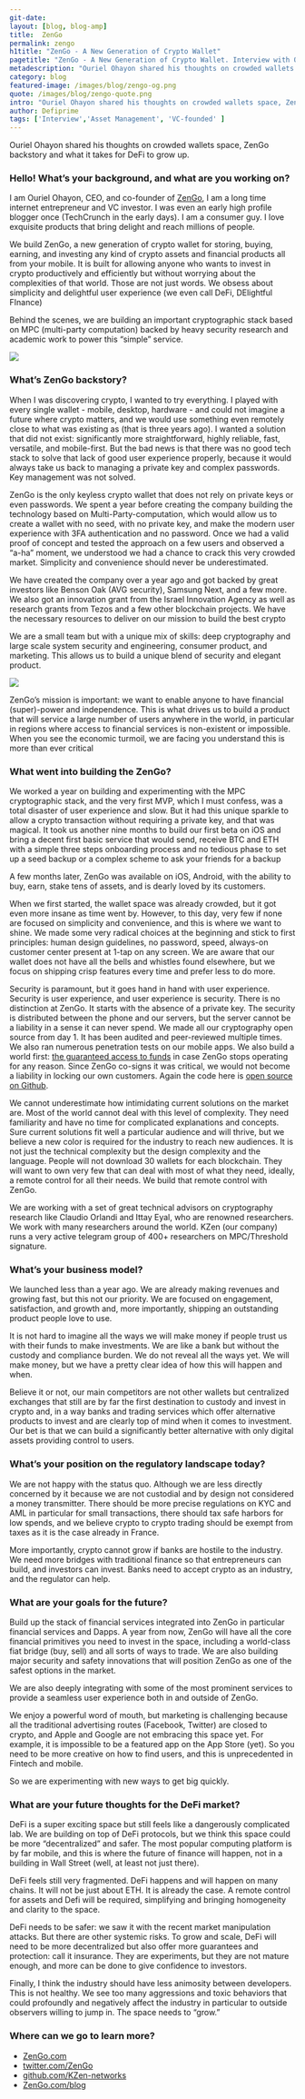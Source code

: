 ```yaml
---
git-date:
layout: [blog, blog-amp]
title:  ZenGo
permalink: zengo
h1title: "ZenGo - A New Generation of Crypto Wallet"
pagetitle: "ZenGo - A New Generation of Crypto Wallet. Interview with Ouriel Ohayon, CEO, and co-founder"
metadescription: "Ouriel Ohayon shared his thoughts on crowded wallets space, ZenGo backstory and what it takes for DeFi to grow up"
category: blog
featured-image: /images/blog/zengo-og.png
quote: /images/blog/zengo-quote.png
intro: "Ouriel Ohayon shared his thoughts on crowded wallets space, ZenGo backstory and what it takes for DeFi to grow up"
author: Defiprime
tags: ['Interview','Asset Management', 'VC-founded' ]
---
```

Ouriel Ohayon shared his thoughts on crowded wallets space, ZenGo backstory and what it takes for DeFi to grow up.  

### Hello! What’s your background, and what are you working on?

I am Ouriel Ohayon, CEO, and co-founder of [ZenGo](https://zengo.com/), I am a long time internet entrepreneur and VC investor. I was even an early high profile blogger once (TechCrunch in the early days). I am a consumer guy. I love exquisite products that bring delight and reach millions of people.

We build ZenGo, a new generation of crypto wallet for storing, buying, earning, and investing any kind of crypto assets and financial products all from your mobile. It is built for allowing anyone who wants to invest in crypto productively and efficiently but without worrying about the complexities of that world. Those are not just words. We obsess about simplicity and delightful user experience (we even call DeFi, DElightful FInance)

Behind the scenes, we are building an important cryptographic stack based on MPC (multi-party computation) backed by heavy security research and academic work to power this “simple” service.

![](/images/blog/vC-qQEVg.png)

### What’s ZenGo backstory?

When I was discovering crypto, I wanted to try everything. I played with every single wallet - mobile, desktop, hardware -  and could not imagine a future where crypto matters, and we would use something even remotely close to what was existing as (that is three years ago). I wanted a solution that did not exist: significantly more straightforward, highly reliable, fast, versatile, and mobile-first. But the bad news is that there was no good tech stack to solve that lack of good user experience properly, because it would always take us back to managing a private key and complex passwords. Key management was not solved.

ZenGo is the only keyless crypto wallet that does not rely on private keys or even passwords. We spent a year before creating the company building the technology based on Multi-Party-computation, which would allow us to create a wallet with no seed, with no private key, and make the modern user experience with 3FA authentication and no password. Once we had a valid proof of concept and tested the approach on a few users and observed a “a-ha” moment, we understood we had a chance to crack this very crowded market. Simplicity and convenience should never be underestimated.

We have created the company over a year ago and got backed by great investors like Benson Oak (AVG security), Samsung Next, and a few more. We also got an innovation grant from the Israel Innovation Agency as well as research grants from Tezos and a few other blockchain projects. We have the necessary resources to deliver on our mission to build the best crypto

We are a small team but with a unique mix of skills: deep cryptography and large scale system security and engineering,  consumer product, and marketing. This allows us to build a unique blend of security and elegant product.

![](/images/blog/zengoimage1.png)

ZenGo’s mission is important: we want to enable anyone to have financial (super)-power and independence. This is what drives us to build a product that will service a large number of users anywhere in the world, in particular in regions where access to financial services is non-existent or impossible. When you see the economic turmoil, we are facing you understand this is more than ever critical

### What went into building the ZenGo?

We worked a year on building and experimenting with the MPC cryptographic stack, and the very first MVP, which I must confess, was a total disaster of user experience and slow. But it had this unique sparkle to allow a crypto transaction without requiring a private key, and that was magical. It took us another nine months to build our first beta on iOS and bring a decent first basic service that would send, receive BTC and ETH with a simple three steps onboarding process and no tedious phase to set up a seed backup or a complex scheme to ask your friends for a backup

A few months later, ZenGo was available on iOS, Android, with the ability to buy, earn, stake tens of assets, and is dearly loved by its customers.

When we first started, the wallet space was already crowded, but it got even more insane as time went by. However, to this day, very few if none are focused on simplicity and convenience, and this is where we want to shine. We made some very radical choices at the beginning and stick to first principles: human design guidelines, no password, speed, always-on customer center present at 1-tap on any screen. We are aware that our wallet does not have all the bells and whistles found elsewhere, but we focus on shipping crisp features every time and prefer less to do more.

Security is paramount, but it goes hand in hand with user experience. Security is user experience, and user experience is security. There is no distinction at ZenGo. It starts with the absence of a private key. The security is distributed between the phone and our servers, but the server cannot be a liability in a sense it can never spend. We made all our cryptography open source from day 1. It has been audited and peer-reviewed multiple times. We also ran numerous penetration tests on our mobile apps. We also build a world first: [the guaranteed access to funds](https://ZenGo.com/security) in case ZenGo stops operating for any reason. Since ZenGo co-signs it was critical, we would not become a liability in locking our own customers. Again the code here is [open source on Github](https://github.com/KZen-networks).

We cannot underestimate how intimidating current solutions on the market are. Most of the world cannot deal with this level of complexity. They need familiarity and have no time for complicated explanations and concepts. Sure current solutions fit well a particular audience and will thrive, but we believe a new color is required for the industry to reach new audiences. It is not just the technical complexity but the design complexity and the language. People will not download 30 wallets for each blockchain. They will want to own very few that can deal with most of what they need, ideally, a remote control for all their needs. We build that remote control with ZenGo.

We are working with a set of great technical advisors on cryptography research like Claudio Orlandi and Ittay Eyal, who are renowned researchers. We work with many researchers around the world. KZen (our company) runs a very active telegram group of 400+ researchers on MPC/Threshold signature.

### What’s your business model?

We launched less than a year ago. We are already making revenues and growing fast, but this not our priority. We are focused on engagement, satisfaction, and growth and, more importantly, shipping an outstanding product people love to use.

It is not hard to imagine all the ways we will make money if people trust us with their funds to make investments. We are like a bank but without the custody and compliance burden. We do not reveal all the ways yet. We will make money, but we have a pretty clear idea of how this will happen and when.

Believe it or not, our main competitors are not other wallets but centralized exchanges that still are by far the first destination to custody and invest in crypto and, in a way banks and trading services which offer alternative products to invest and are clearly top of mind when it comes to investment. Our bet is that we can build a significantly better alternative with only digital assets providing control to users.

### What’s your position on the regulatory landscape today?

We are not happy with the status quo. Although we are less directly concerned by it because we are not custodial and by design not considered a money transmitter. There should be more precise regulations on KYC and AML in particular for small transactions, there should tax safe harbors for low spends, and we believe crypto to crypto trading should be exempt from taxes as it is the case already in France.

More importantly, crypto cannot grow if banks are hostile to the industry. We need more bridges with traditional finance so that entrepreneurs can build, and investors can invest. Banks need to accept crypto as an industry, and the regulator can help.

### What are your goals for the future?

Build up the stack of financial services integrated into ZenGo in particular financial services and Dapps. A year from now, ZenGo will have all the core financial primitives you need to invest in the space, including a world-class fiat bridge (buy, sell) and all sorts of ways to trade. We are also building major security and safety innovations that will position ZenGo as one of the safest options in the market.

We are also deeply integrating with some of the most prominent services to provide a seamless user experience both in and outside of ZenGo.

We enjoy a powerful word of mouth, but marketing is challenging because all the traditional advertising routes (Facebook, Twitter) are closed to crypto, and Apple and Google are not embracing this space yet. For example, it is impossible to be a featured app on the App Store (yet). So you need to be more creative on how to find users, and this is unprecedented in Fintech and mobile.

So we are experimenting with new ways to get big quickly.

### What are your future thoughts for the DeFi market?

DeFi is a super exciting space but still feels like a dangerously complicated lab. We are building on top of DeFi protocols, but we think this space could be more “decentralized” and safer. The most popular computing platform is by far mobile, and this is where the future of finance will happen, not in a building in Wall Street (well, at least not just there).

DeFi feels still very fragmented. DeFi happens and will happen on many chains. It will not be just about ETH. It is already the case. A remote control for assets and Defi will be required, simplifying and bringing homogeneity and clarity to the space.

DeFi needs to be safer: we saw it with the recent market manipulation attacks. But there are other systemic risks. To grow and scale, DeFi will need to be more decentralized but also offer more guarantees and protection: call it insurance. They are experiments, but they are not mature enough, and more can be done to give confidence to investors.

Finally, I think the industry should have less animosity between developers. This is not healthy. We see too many aggressions and toxic behaviors that could profoundly and negatively affect the industry in particular to outside observers willing to jump in. The space needs to “grow.”

### Where can we go to learn more?

- [ZenGo.com](https://ZenGo.com)
- [twitter.com/ZenGo](https://twitter.com/ZenGo)
- [github.com/KZen-networks](https://github.com/KZen-networks)
- [ZenGo.com/blog](https://ZenGo.com/blog)
